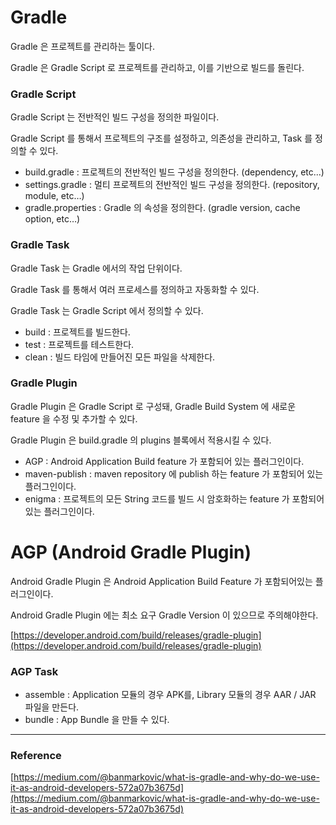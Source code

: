 # Gradle

Gradle 은 프로젝트를 관리하는 툴이다.

Gradle 은 Gradle Script 로 프로젝트를 관리하고, 이를 기반으로 빌드를 돌린다.

### Gradle Script

Gradle Script 는 전반적인 빌드 구성을 정의한 파일이다.

Gradle Script 를 통해서 프로젝트의 구조를 설정하고, 의존성을 관리하고, Task 를 정의할 수 있다.

- build.gradle : 프로젝트의 전반적인 빌드 구성을 정의한다. (dependency, etc...)
- settings.gradle : 멀티 프로젝트의 전반적인 빌드 구성을 정의한다. (repository, module, etc…)
- gradle.properties : Gradle 의 속성을 정의한다. (gradle version, cache option, etc…)

### Gradle Task

Gradle Task 는 Gradle 에서의 작업 단위이다.

Gradle Task 를 통해서 여러 프로세스를 정의하고 자동화할 수 있다.

Gradle Task 는 Gradle Script 에서 정의할 수 있다.

- build : 프로젝트를 빌드한다.
- test : 프로젝트를 테스트한다.
- clean : 빌드 타임에 만들어진 모든 파일을 삭제한다.

### Gradle Plugin

Gradle Plugin 은 Gradle Script 로 구성돼, Gradle Build System 에 새로운 feature 을 수정 및 추가할 수 있다.

Gradle Plugin 은 build.gradle 의 plugins 블록에서 적용시킬 수 있다.

- AGP : Android Application Build feature 가 포함되어 있는 플러그인이다.
- maven-publish : maven repository 에 publish 하는 feature 가 포함되어 있는 플러그인이다.
- enigma : 프로젝트의 모든 String 코드를 빌드 시 암호화하는 feature 가 포함되어 있는 플러그인이다.

# AGP (Android Gradle Plugin)

Android Gradle Plugin 은 Android Application Build Feature 가 포함되어있는 플러그인이다.

Android Gradle Plugin 에는 최소 요구 Gradle Version 이 있으므로 주의해야한다.

[https://developer.android.com/build/releases/gradle-plugin](https://developer.android.com/build/releases/gradle-plugin)

### AGP Task

- assemble : Application 모듈의 경우 APK를, Library 모듈의 경우 AAR / JAR 파일을 만든다.
- bundle : App Bundle 을 만들 수 있다.

---
### Reference
[https://medium.com/@banmarkovic/what-is-gradle-and-why-do-we-use-it-as-android-developers-572a07b3675d](https://medium.com/@banmarkovic/what-is-gradle-and-why-do-we-use-it-as-android-developers-572a07b3675d)
